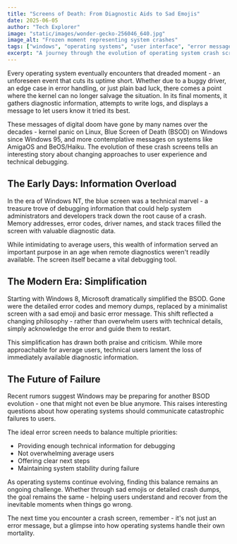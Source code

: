 ```yaml
---
title: "Screens of Death: From Diagnostic Aids to Sad Emojis"
date: 2025-06-05
author: "Tech Explorer"
image: "static/images/wonder-gecko-256046_640.jpg"
image_alt: "Frozen moment representing system crashes"
tags: ["windows", "operating systems", "user interface", "error messages"]
excerpt: "A journey through the evolution of operating system crash screens, from helpful diagnostic tools to simplified emoji-based messages."
---
```


Every operating system eventually encounters that dreaded moment - an unforeseen event that cuts its uptime short. Whether due to a buggy driver, an edge case in error handling, or just plain bad luck, there comes a point where the kernel can no longer salvage the situation. In its final moments, it gathers diagnostic information, attempts to write logs, and displays a message to let users know it tried its best.

These messages of digital doom have gone by many names over the decades - kernel panic on Linux, Blue Screen of Death (BSOD) on Windows since Windows 95, and more contemplative messages on systems like AmigaOS and BeOS/Haiku. The evolution of these crash screens tells an interesting story about changing approaches to user experience and technical debugging.

## The Early Days: Information Overload

In the era of Windows NT, the blue screen was a technical marvel - a treasure trove of debugging information that could help system administrators and developers track down the root cause of a crash. Memory addresses, error codes, driver names, and stack traces filled the screen with valuable diagnostic data.

While intimidating to average users, this wealth of information served an important purpose in an age when remote diagnostics weren't readily available. The screen itself became a vital debugging tool.

## The Modern Era: Simplification

Starting with Windows 8, Microsoft dramatically simplified the BSOD. Gone were the detailed error codes and memory dumps, replaced by a minimalist screen with a sad emoji and basic error message. This shift reflected a changing philosophy - rather than overwhelm users with technical details, simply acknowledge the error and guide them to restart.

This simplification has drawn both praise and criticism. While more approachable for average users, technical users lament the loss of immediately available diagnostic information.

## The Future of Failure

Recent rumors suggest Windows may be preparing for another BSOD evolution - one that might not even be blue anymore. This raises interesting questions about how operating systems should communicate catastrophic failures to users.

The ideal error screen needs to balance multiple priorities:
- Providing enough technical information for debugging
- Not overwhelming average users
- Offering clear next steps
- Maintaining system stability during failure

As operating systems continue evolving, finding this balance remains an ongoing challenge. Whether through sad emojis or detailed crash dumps, the goal remains the same - helping users understand and recover from the inevitable moments when things go wrong.

The next time you encounter a crash screen, remember - it's not just an error message, but a glimpse into how operating systems handle their own mortality. 